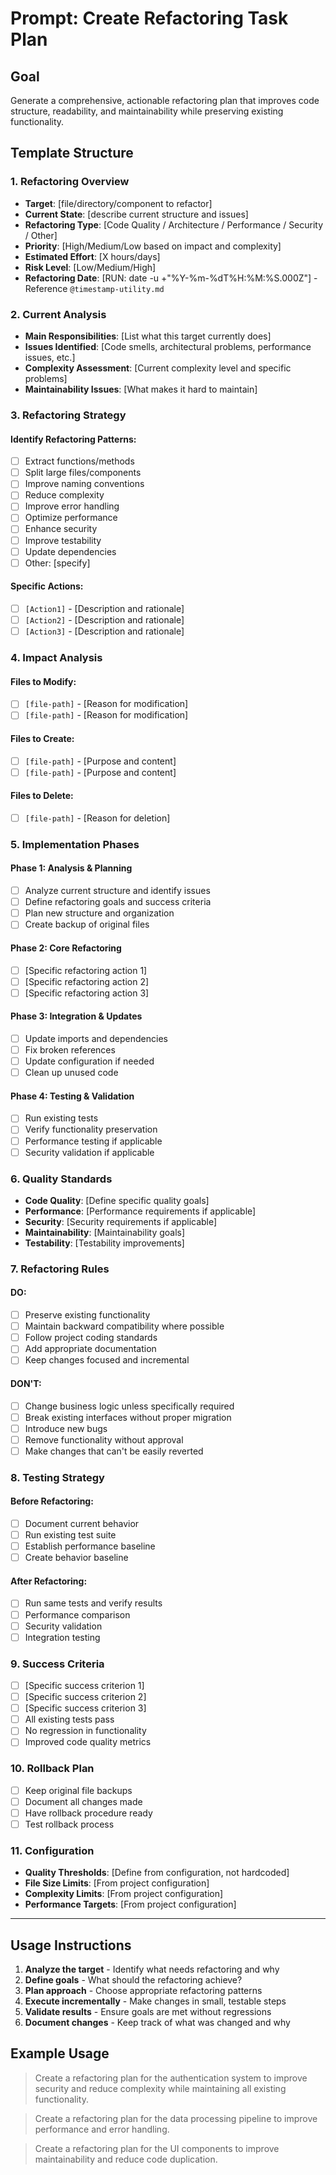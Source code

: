 # Prompt: Create Refactoring Task Plan

## Goal
Generate a comprehensive, actionable refactoring plan that improves code structure, readability, and maintainability while preserving existing functionality.

## Template Structure

### 1. Refactoring Overview
- **Target**: [file/directory/component to refactor]
- **Current State**: [describe current structure and issues]
- **Refactoring Type**: [Code Quality / Architecture / Performance / Security / Other]
- **Priority**: [High/Medium/Low based on impact and complexity]
- **Estimated Effort**: [X hours/days]
- **Risk Level**: [Low/Medium/High]
- **Refactoring Date**: [RUN: date -u +"%Y-%m-%dT%H:%M:%S.000Z"] - Reference `@timestamp-utility.md`

### 2. Current Analysis
- **Main Responsibilities**: [List what this target currently does]
- **Issues Identified**: [Code smells, architectural problems, performance issues, etc.]
- **Complexity Assessment**: [Current complexity level and specific problems]
- **Maintainability Issues**: [What makes it hard to maintain]

### 3. Refactoring Strategy
#### Identify Refactoring Patterns:
- [ ] Extract functions/methods
- [ ] Split large files/components
- [ ] Improve naming conventions
- [ ] Reduce complexity
- [ ] Improve error handling
- [ ] Optimize performance
- [ ] Enhance security
- [ ] Improve testability
- [ ] Update dependencies
- [ ] Other: [specify]

#### Specific Actions:
- [ ] `[Action1]` - [Description and rationale]
- [ ] `[Action2]` - [Description and rationale]
- [ ] `[Action3]` - [Description and rationale]

### 4. Impact Analysis
#### Files to Modify:
- [ ] `[file-path]` - [Reason for modification]
- [ ] `[file-path]` - [Reason for modification]

#### Files to Create:
- [ ] `[file-path]` - [Purpose and content]
- [ ] `[file-path]` - [Purpose and content]

#### Files to Delete:
- [ ] `[file-path]` - [Reason for deletion]

### 5. Implementation Phases

#### Phase 1: Analysis & Planning
- [ ] Analyze current structure and identify issues
- [ ] Define refactoring goals and success criteria
- [ ] Plan new structure and organization
- [ ] Create backup of original files

#### Phase 2: Core Refactoring
- [ ] [Specific refactoring action 1]
- [ ] [Specific refactoring action 2]
- [ ] [Specific refactoring action 3]

#### Phase 3: Integration & Updates
- [ ] Update imports and dependencies
- [ ] Fix broken references
- [ ] Update configuration if needed
- [ ] Clean up unused code

#### Phase 4: Testing & Validation
- [ ] Run existing tests
- [ ] Verify functionality preservation
- [ ] Performance testing if applicable
- [ ] Security validation if applicable

### 6. Quality Standards
- **Code Quality**: [Define specific quality goals]
- **Performance**: [Performance requirements if applicable]
- **Security**: [Security requirements if applicable]
- **Maintainability**: [Maintainability goals]
- **Testability**: [Testability improvements]

### 7. Refactoring Rules
#### DO:
- [ ] Preserve existing functionality
- [ ] Maintain backward compatibility where possible
- [ ] Follow project coding standards
- [ ] Add appropriate documentation
- [ ] Keep changes focused and incremental

#### DON'T:
- [ ] Change business logic unless specifically required
- [ ] Break existing interfaces without proper migration
- [ ] Introduce new bugs
- [ ] Remove functionality without approval
- [ ] Make changes that can't be easily reverted

### 8. Testing Strategy
#### Before Refactoring:
- [ ] Document current behavior
- [ ] Run existing test suite
- [ ] Establish performance baseline
- [ ] Create behavior baseline

#### After Refactoring:
- [ ] Run same tests and verify results
- [ ] Performance comparison
- [ ] Security validation
- [ ] Integration testing

### 9. Success Criteria
- [ ] [Specific success criterion 1]
- [ ] [Specific success criterion 2]
- [ ] [Specific success criterion 3]
- [ ] All existing tests pass
- [ ] No regression in functionality
- [ ] Improved code quality metrics

### 10. Rollback Plan
- [ ] Keep original file backups
- [ ] Document all changes made
- [ ] Have rollback procedure ready
- [ ] Test rollback process

### 11. Configuration
- **Quality Thresholds**: [Define from configuration, not hardcoded]
- **File Size Limits**: [From project configuration]
- **Complexity Limits**: [From project configuration]
- **Performance Targets**: [From project configuration]

---

## Usage Instructions

1. **Analyze the target** - Identify what needs refactoring and why
2. **Define goals** - What should the refactoring achieve?
3. **Plan approach** - Choose appropriate refactoring patterns
4. **Execute incrementally** - Make changes in small, testable steps
5. **Validate results** - Ensure goals are met without regressions
6. **Document changes** - Keep track of what was changed and why

## Example Usage

> Create a refactoring plan for the authentication system to improve security and reduce complexity while maintaining all existing functionality.

> Create a refactoring plan for the data processing pipeline to improve performance and error handling.

> Create a refactoring plan for the UI components to improve maintainability and reduce code duplication.
